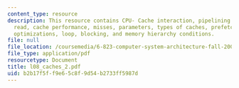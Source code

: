 ```yaml
---
content_type: resource
description: This resource contains CPU- Cache interaction, pipelining cache writes,
  read, cache performance, misses, parameters, types of caches, prefetching, compiler
  optimizations, loop, blocking, and memory hierarchy conditions.
file: null
file_location: /coursemedia/6-823-computer-system-architecture-fall-2005/b2b17f5ff9e65c8f9d54b2733ff5987d_l08_caches_2.pdf
file_type: application/pdf
resourcetype: Document
title: l08_caches_2.pdf
uid: b2b17f5f-f9e6-5c8f-9d54-b2733ff5987d
---
```

